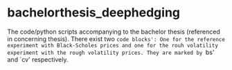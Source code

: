 # bachelorthesis_deephedging
The code/python scripts accompanying to the bachelor thesis (referenced in concerning thesis).
There exist two `code blocks': One for the reference experiment with Black-Scholes prices and one for the rouh volatility experiment with the rough volatility prices. They are marked by `bs' and `cv' respectively.
